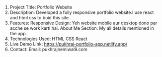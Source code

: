 1. Project Title:
   Portfolio Website
2. Description:
   Developed a fully responsive portfolio website.I use react and html css to buid this site.
3. Features:
  Responsive Design: Yeh website mobile aur desktop dono par acche se work karti hai.
  About Me Section: My all details mentioned in the app.
4. Technologies Used:
  HTML
  CSS
  React
5. Live Demo Link:
https://pukhraj-portfolio-app.netlify.app/
6. Contact:
Email: pukhrajnemiwal9.com
